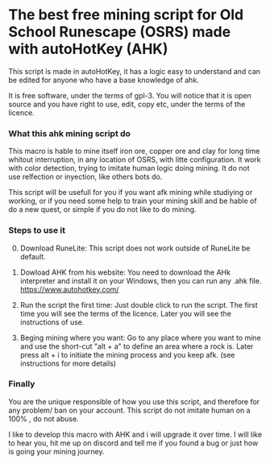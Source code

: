 # The best free mining script for Old School Runescape (OSRS) made with autoHotKey (AHK)

This script is made in autoHotKey, it has a logic easy to understand and can be edited for anyone who have a base knowledge of ahk.

It is free software, under the terms of gpl-3. You will notice that it is open source and you have right to use, edit, copy etc, under the terms of the licence.	

### What this ahk mining script do

This macro is hable to mine itself iron ore, copper ore and clay for long time whitout interruption, in any location of OSRS, with litte configuration. It work with color detection, trying to imitate human logic doing mining. It do not use relfection or inyection, like others bots do. 

This script will be usefull for you if you want afk mining while studiying or working, or if you need some help to train your mining skill and be hable of do a new quest, or simple if you do not like to do mining.

### Steps to use it

0. Download RuneLite: 
	This script does not work outside of RuneLite be default. 
	
1. Dowload AHK from his website:
	You need to download the AHk interpreter and install it on your Windows, then you can run any .ahk file. https://www.autohotkey.com/
	
2. Run the script the first time:
	Just double click to run the script. The first time you will see the terms of the licence. Later you will see the instructions of use. 

3. Beging mining where you want:
	Go to any place where you want to mine and use the short-cut "alt + a" to define an area where a rock is. Later press alt + i to initiate the mining process and you keep afk. (see instructions for more details)

### Finally
You are the unique responsible of how you use this script, and therefore for any problem/ ban on your account. This script do not imitate human on a 100% , do not abuse.

I like to develop this macro with AHK and i will upgrade it over time. I will like to hear you, hit me up on discord and tell me if you found a bug or just how is going your mining journey.






  

  
